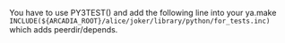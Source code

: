 You have to use PY3TEST() and add the following line into your ya.make ```INCLUDE(${ARCADIA_ROOT}/alice/joker/library/python/for_tests.inc)``` which adds peerdir/depends.
